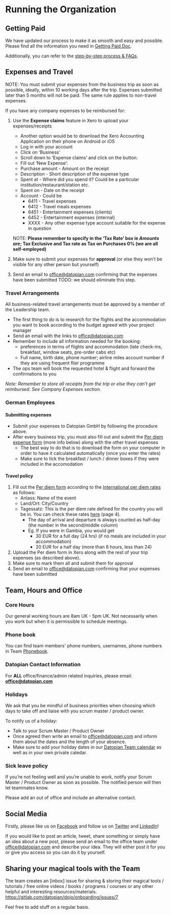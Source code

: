 # Running the Organization


## Getting Paid
        
We have updated our process to make it as smooth and easy and possible. Please find all the information you need in [Getting Paid Doc](https://docs.google.com/document/d/1wH59j0QsRAGtEa1yNpyqVYKe7Iq1WtUu5vDGv4SQo_M/edit).

Additionally, you can refer to the [step-by-step process & FAQs](https://docs.google.com/presentation/d/1-KOd7g1HkUgyi2zLJ0AKs6h2_lszsQkd/edit#slide=id.p5). 


## Expenses and Travel

NOTE: You must submit your expenses from the business trip as soon as possible, ideally, within 10 working days after the trip. Expenses submitted later than 5 months will not be paid. The same rule applies to non-travel expenses.

If you have any company expenses to be reimbursed for:

1. Use the **Expense claims** feature in Xero to upload your expenses/receipts
    * Another option would be to download the Xero Accounting Application on their phone on Android or iOS
    * Log in with your account
    * Click on ‘Business’
    * Scroll down to ‘Expense claims’ and click on the button.
    * Fill out ‘New Expense’: 
    * Purchase amount  - Amount on the receipt
    * Description - Short description of the expense type
    * Spent at - Where did you spend it? Could be a particular institution/restaurant/station etc.
    * Spent on - Date on the receipt
    * Account - Could be
        * 6411 -  Travel expenses
        * 6412 - Travel meals expenses
        * 6451 - Entertainment expenses (clients)
        * 6452 - Entertainment expenses (internal)
        * XXXX - Any other expense type account suitable for the expense in question

    NOTE: **Please remember to specify in the ‘Tax Rate’ box ie *Amounts are*; **Tax Exclusive** and Tax rate as **Tax on Purchases 0%** (we are all self-employed)**
2. Make sure to submit your expenses for **approval** (or else they won’t be visible for any other person but yourself)
3. Send an email to office@datopian.com confirming that the expenses have been submitted TODO: we should eliminate this step.

### Travel Arrangements

All business-related travel arrangements must be approved by a member of the Leadership team. 

* The first thing to do is to research for the flights and the accommodation you want to book according to the budget agreed with your project manager
* Send an email with the links to office@datopian.com 
* Remember to include all information needed for the booking:
    * preferences in terms of flights and accommodation (late check-ins, breakfast, window seats, pre-order cabs etc)
    * Full name, birth date, phone number; airline miles account number if they are using frequent flier programme
* The ops team will book the requested hotel & flight and forward the confirmations to you 
 
_Note: Remember to store all receipts from the trip or else they can’t get reimbursed. See Company Expenses section._

### German Employees

#### Submitting expenses

* Submit your expenses to Datopian GmbH by following the procedure above. 
* After every business trip, you must also fill out and submit the [Per diem expense form](https://drive.google.com/file/d/17bcyifuPuegLSgWNdgdEhIcmoNu2iedy/view) (more info below) along with the other travel expenses
    * The best way to do that is to download the form on your computer in order to have it calculated automatically (once you enter the rates)
    * Make sure to tick the breakfast / lunch / dinner boxes if they were included in the accomodation 

#### Travel policy

1. Fill out the [Per diem form](https://drive.google.com/file/d/17bcyifuPuegLSgWNdgdEhIcmoNu2iedy/view) according to the [International per diem rates](https://drive.google.com/file/d/17SAisgQp3BWzHOkNu54BmgUYVOUs9tnH/view) as follows:
    * Anlass: Name of the event
    * Land/Ort: City/Country
    * Tagessatz: This is the per diem rate defined for the country you will be in. You can check these rates [here](https://drive.google.com/file/d/17SAisgQp3BWzHOkNu54BmgUYVOUs9tnH/view) (page 4).
      * The day of arrival and departure is always counted as half-day (the number in the second/middle column)
      * Eg. If you were in Gambia, you would get
        * 30 EUR for a full day (24 hrs) (if no meals are included in your accommodation) 
        * 20 EUR for a half day (more than 8 hours, less than 24)
2. Upload the Per diem form in Xero along with the rest of your trip expenses (as described above).
3. Make sure to mark them all and submit them for approval
4. Send an email to office@datopian.com confirming that your expenses have been submitted


## Team, Hours and Office

### Core Hours

Our general working hours are 8am UK - 5pm UK. Not necessarily when you work but when it is permissible to schedule meetings. 

### Phone book 

You can find team members' phone numbers, usernames, phone numbers in Team [Phonebook](https://docs.google.com/spreadsheets/d/1hFw3jFHq_TF4m_Z76n0uzBz85UB9Yht4P2IZAPicBOI/edit#gid=129072431).

### Datopian Contact Information

For **ALL** office/finance/admin related inquiries, please email: **office@datopian.com**

### Holidays

We ask that you be mindful of business priorities when choosing which days to take off and liaise with you scrum master / product owner. 

To notify us of a holiday:

* Talk to your Scrum Master / Product Owner 
* Once agreed then write an email to office@datopian.com and inform them about the dates and the length of your absence.
* Make sure to add your holiday dates in our [Datopian Team calendar](https://calendar.google.com/calendar?cid=dmlkZXJ1bS5jb21fbzhlbWhqMmJvZmptamF1YTE0cDYzbmlkbzBAZ3JvdXAuY2FsZW5kYXIuZ29vZ2xlLmNvbQ) as well as in your own private caledar.

### Sick leave policy

If you’re not feeling well and you’re unable to work, notify your Scrum Master / Product Owner as soon as possible. The notified person will then let teammates know.

Please add an out of office and include an alternative contact. 


## Social Media

Firstly, please like us on [Facebook](https://www.facebook.com/datopianltd/) and follow us on [Twitter](https://twitter.com/datopianinc) and  [LinkedIn](https://www.linkedin.com/company/datopian/)!
 
If you would like to post an article, tweet, share something or simply have an idea about a new post, please send an email to the office team under office@datopian.com and describe your idea. They will either post it for you or give you access so you can do it by yourself.


## Sharing your magical tools with the Team
        
The team creates an [inbox] issue for sharing & storing their magical tools / tutorials / free online videos / books / programs / courses or any other helpful and interesting resources/materials. https://gitlab.com/datopian/dojo/onboarding/issues/7

Feel free to add stuff on a regular basis.